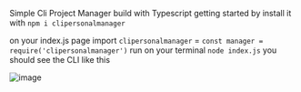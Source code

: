

Simple Cli Project Manager build with Typescript 
getting started by install it with  ````npm i clipersonalmanager````

on your index.js page 
import ``clipersonalmanager`` = 
``const manager = require('clipersonalmanager')``
run on your terminal ``node index.js``
you should see the CLI like this


![image](https://github.com/pegasus4me/CliPersonalManager/assets/95578112/2b685236-3acc-46b4-a04c-b96e546eab39)




